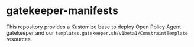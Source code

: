 # gatekeeper-manifests

This repository provides a Kustomize base to deploy Open Policy Agent gatekeeper and our
`templates.gatekeeper.sh/v1beta1/ConstraintTemplate` resources.
